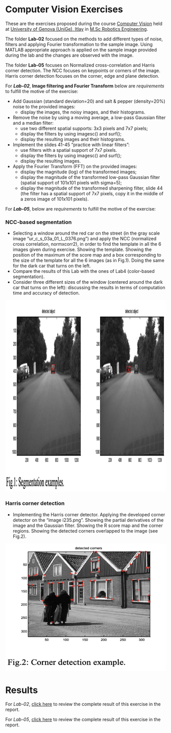 # Computer Vision Exercises 

These are the exercises proposed during the course [Computer Vision](https://corsi.unige.it/en/off.f/2022/ins/60227?codcla=10635) held at [University of Genova (UniGe), Itlay](https://unige.it/en) in [M.Sc Robotics Engineering](https://corsi.unige.it/en/corsi/10635).  

The folder **Lab-02** focused on the methods to add different types of noise, filters and applying Fourier transformation to the sample image. Using MATLAB appropriate approach is applied on the sample image provided during the lab and the changes are observed with the image.

The folder **Lab-05** focuses on Normalized cross-correlation and Harris corner detection. The NCC focuses on keypoints or corners of the image. Harris corner detection focuses on the corner, edge and plane detection.

For ***Lab-02***, **Image filtering and Fourier Transform** below are *requirements* to fulfill the motive of the exercise:

* Add Gaussian (standard deviation=20) and salt & pepper (density=20%) noise to the provided images:
      <ul>
      <li>display the images, the noisy images, and their histograms.</li>
      </ul>
* Remove the noise by using a moving average, a low-pass Gaussian filter and a median filter:
      <ul>
      <li> use two different spatial supports: 3x3 pixels and 7x7 pixels; </li>
      <li> display the filters by using imagesc() and surf(); </li>
      <li> display the resulting images and their histograms. </li>
      </ul>
* Implement the slides 41-45 “practice with linear filters”:
      <ul>
      <li> use filters with a spatial support of 7x7 pixels.</li>
      <li> display the filters by using imagesc() and surf();</li>
      <li> display the resulting images.</li>
      </ul>
* Apply the Fourier Transform (FFT) on the provided images:
       <ul>
      <li> display the magnitude (log) of the transformed images;</li>
      <li> display the magnitude of the transformed low-pass Gaussian filter (spatial support of 101x101 pixels with sigma=5);</li>
      <li> display the magnitude of the transformed sharpening filter, slide 44 (the filter has a spatial support of 7x7 pixels, copy it in the middle of a zeros image of 101x101 pixels).</li>
      </ul>

For ***Lab-05***, below are *requirements* to fulfill the motive of the exercise:

### NCC-based segmentation

* Selecting a window around the red car on the street (in the gray scale image “ur_c_s_03a_01_L_0376.png”) and apply the NCC (normalized cross correlation, normxcorr2), in order to find the template in all the 6 images given during exercise. Showing the template. Showing the position of the maximum of the score map and a box corresponding to the size of the template for all the 6 images (as in Fig.1). Doing the same for the dark car that turns on the left.
* Compare the results of this Lab with the ones of Lab4 (color-based segmentation).
* Consider three different sizes of the window (centered around the dark car that turns on the left): discussing the results in terms of computation time and accuracy of detection.

<p align="center">
  <img width="660" height="600" src="https://github.com/ankurkohli007/ComputerVisionExercises/blob/35dcf7a860d1f49e0fee72e0b3c5aafb00de3852/image1.png">
</p>

### Harris corner detection

* Implementing the Harris corner detector. Applying the developed corner detector on the “image i235.png”. Showing the partial derivatives of the image and the Gaussian filter. Showing the R score map and the corner regions. Showing the detected corners overlapped to the image (see Fig.2). 

<p align="center">
  <img width="560" height="400" src="https://github.com/ankurkohli007/ComputerVisionExercises/blob/cf17bcb55aaf072ccd8c803633fb4105e4ceed69/image2.png">
</p>

# Results

For *Lab-02*, [click here](KOHLI_lab02/VATS_KOHLI_LAB02_REPORT.pdf) to review the complete result of this exercise in the report.

For *Lab-05*, [click here](KOHLI_Lab05/Report_Kohli_Vats_lab05.pdf) to review the complete result of this exercise in the report.




